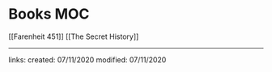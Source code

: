 # Books MOC 
[[Farenheit 451]]
[[The Secret History]]

---

links: 
created: 07/11/2020
modified: 07/11/2020
